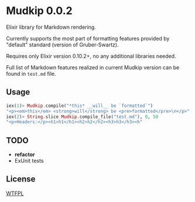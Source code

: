 Mudkip 0.0.2
============

Elixir library for Markdown rendering.

Currently supports the most part of formatting features provided by "default" standard (version of Gruber-Swartz).

Requires only Elixir version 0.10.2+, no any additional libraries needed.

Full list of Markdown features realized in current Mudkip version can be found in `test.md` file.

Usage
-----

```elixir
iex(1)> Mudkip.compile("*this* __will__ be `formatted`")
"<p><em>this</em> <strong>will</strong> be <pre>formatted</pre>\n</p>"
iex(2)> String.slice Mudkip.compile_file("test.md"), 0, 50 
"<p>Headers:</p><h1>h1</h1><h2>h2</h2><h3>h3</h3><h"
```

TODO
----

* __refactor__
* ExUnit tests

License
-------
[WTFPL](http://www.wtfpl.net/)

